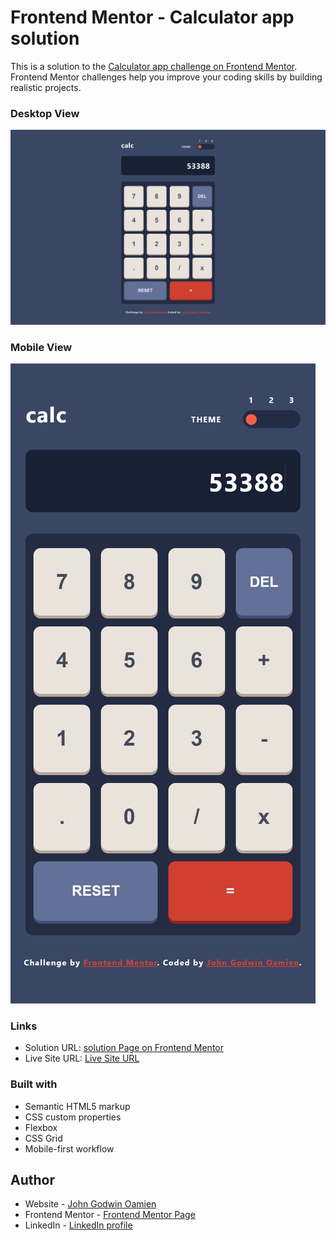 # Frontend Mentor - Calculator app solution

This is a solution to the [Calculator app challenge on Frontend Mentor](https://www.frontendmentor.io/challenges/calculator-app-9lteq5N29). Frontend Mentor challenges help you improve your coding skills by building realistic projects. 

### Desktop View

![](./images/desktop.png)

### Mobile View

![](./images/mobile.png)

### Links

- Solution URL: [solution Page on Frontend Mentor](https://www.frontendmentor.io/solutions/html-css-javascript-responsive-design-v135_tbD-Y)
- Live Site URL: [Live Site URL](https://calculator-app-iota-flax.vercel.app)

### Built with

- Semantic HTML5 markup
- CSS custom properties
- Flexbox
- CSS Grid
- Mobile-first workflow

## Author

- Website - [John Godwin Oamien](https://godwins-portfolio.vercel.app)
- Frontend Mentor - [Frontend Mentor Page](https://www.frontendmentor.io/profile/wariboko65)
- LinkedIn - [LinkedIn profile](https://www.linkedin.com/in/godwin-john-920915206)

